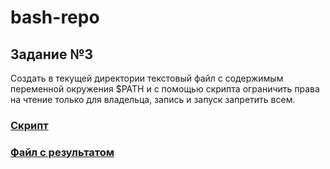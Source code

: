 # bash-repo

## Задание №3

Создать в текущей директории текстовый файл с содержимым переменной окружения $PATH и с помощью скрипта ограничить права на чтение только для владельца, запись и запуск запретить всем.

### [Скрипт](./solution/task3.sh)

### [Файл с результатом](./solution/path_value.txt)
